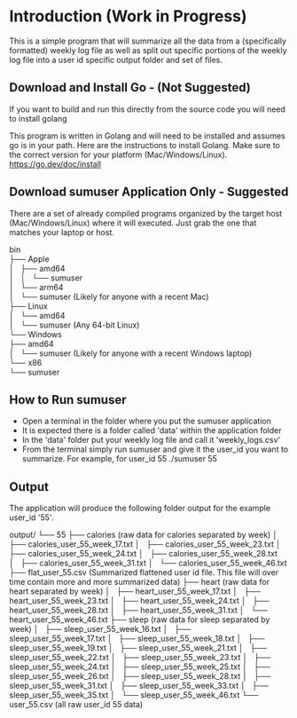 # Introduction (Work in Progress)

This is a simple program that will summarize all the data from a (specifically formatted) weekly log file as well as split out specific portions of the weekly 
log file into a user id specific output folder and set of files.

## Download and Install Go - (Not Suggested)

If you want to build and run this directly from the source code you will need to install golang

This program is written in Golang and will need to be installed and assumes go is in your path. Here are the instructions to install Golang. Make sure to the correct version for your
platform (Mac/Windows/Linux). https://go.dev/doc/install

## Download sumuser Application Only - Suggested

There are a set of already compiled programs organized by the target host (Mac/Windows/Linux) where it will executed. Just grab the one that matches your 
laptop or host. 

bin <br>
├── Apple <br>
│   ├── amd64 <br>
│   │   └── sumuser <br>
│   └── arm64 <br>
│       └── sumuser (Likely for anyone with a recent Mac) <br>
├── Linux <br>
│   └── amd64 <br>
│       └── sumuser (Any 64-bit Linux) <br>
└── Windows <br>
    ├── amd64 <br>
    │   └── sumuser (Likely for anyone with a recent Windows laptop) <br>
    └── x86 <br>
        └── sumuser <br>


## How to Run sumuser

- Open a terminal in the folder where you put the sumuser application
- It is expected there is a folder called 'data' within the application folder
- In the 'data' folder put your weekly log file and call it 'weekly_logs.csv'
- From the terminal simply run sumuser and give it the user_id you want to summarize. For example, for user_id 55
   ./sumuser 55

## Output

The application will produce the following folder output for the example user_id '55'. 


output/
└── 55
    ├── calories (raw data for calories separated by week)
    │   ├── calories_user_55_week_17.txt
    │   ├── calories_user_55_week_23.txt
    │   ├── calories_user_55_week_24.txt
    │   ├── calories_user_55_week_28.txt
    │   ├── calories_user_55_week_31.txt
    │   └── calories_user_55_week_46.txt
    ├── flat_user_55.csv (Summarized flattened user id file. This file will over time contain more and more summarized data)
    ├── heart (raw data for heart separated by week)
    │   ├── heart_user_55_week_17.txt
    │   ├── heart_user_55_week_23.txt
    │   ├── heart_user_55_week_24.txt
    │   ├── heart_user_55_week_28.txt
    │   ├── heart_user_55_week_31.txt
    │   └── heart_user_55_week_46.txt
    ├── sleep (raw data for sleep separated by week)
    │   ├── sleep_user_55_week_16.txt
    │   ├── sleep_user_55_week_17.txt
    │   ├── sleep_user_55_week_18.txt
    │   ├── sleep_user_55_week_19.txt
    │   ├── sleep_user_55_week_21.txt
    │   ├── sleep_user_55_week_22.txt
    │   ├── sleep_user_55_week_23.txt
    │   ├── sleep_user_55_week_24.txt
    │   ├── sleep_user_55_week_25.txt
    │   ├── sleep_user_55_week_26.txt
    │   ├── sleep_user_55_week_28.txt
    │   ├── sleep_user_55_week_31.txt
    │   ├── sleep_user_55_week_33.txt
    │   ├── sleep_user_55_week_35.txt
    │   └── sleep_user_55_week_46.txt
    └── user_55.csv (all raw user_id 55 data)
